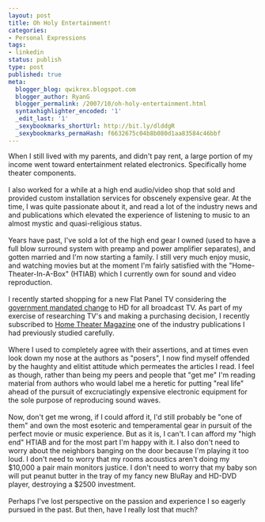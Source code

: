 ```yaml
---
layout: post
title: Oh Holy Entertainment!
categories:
- Personal Expressions
tags:
- linkedin
status: publish
type: post
published: true
meta:
  blogger_blog: qwikrex.blogspot.com
  blogger_author: RyanG
  blogger_permalink: /2007/10/oh-holy-entertainment.html
  syntaxhighlighter_encoded: '1'
  _edit_last: '1'
  _sexybookmarks_shortUrl: http://bit.ly/dlddgR
  _sexybookmarks_permaHash: f6632675c04b8b080d1aa83584c46bbf
---
```

When I still lived with my parents, and didn't pay rent, a large portion of my income went toward entertainment related electronics.  Specifically home theater components.<br /><br />I also worked for a while at a high end audio/video shop that sold and provided custom installation services for obscenely expensive gear.  At the time, I was quite passionate about it, and read a lot of the industry news and and publications which elevated the experience of listening to music to an almost mystic and quasi-religious status.<br /><br />Years have past, I've sold a lot of the high end gear I owned (used to have a full blow surround system with preamp and power amplifier separates), and gotten married and I'm now starting a family.  I still very much enjoy music, and watching movies but at the moment I'm fairly satisfied with the "Home-Theater-In-A-Box" (HTIAB) which I currently own for sound and video reproduction.<br /><br />I recently started shopping for a new Flat Panel TV considering the <a href="http://en.wikipedia.org/wiki/High-definition_television_in_the_United_States">government mandated change</a> to HD for all broadcast TV.  As part of my exercise of researching TV's and making a purchasing decision, I recently subscribed to <a href="http://www.hometheatermag.com/">Home Theater Magazine</a> one of the industry publications I had previously studied carefully.<br /><br />Where I used to completely agree with their assertions, and at times even look down my nose at the authors as "posers", I now find myself offended by the haughty and elitist attitude which permeates the articles I read.  I feel as though, rather than being my peers and people that "get me" I'm reading material from authors who would label me a heretic for putting "real life" ahead of the pursuit of excruciatingly expensive electronic equipment for the sole purpose of reproducing sound waves.<br /><br />Now, don't get me wrong, if I could afford it, I'd still probably be "one of them" and own the most esoteric and temperamental gear in pursuit of the perfect movie or music experience.  But as it is, I can't.  I can afford my "high end" HTIAB and for the most part I'm happy with it.  I also don't need to worry about the neighbors banging on the door because I'm playing it too loud.  I don't need to worry that my rooms acoustics aren't doing my $10,000 a pair main monitors justice.  I don't need to worry that my baby son will put peanut butter in the tray of my fancy new BluRay and HD-DVD player, destroying a $2500 investment.<br /><br />Perhaps I've lost perspective on the passion and experience I so eagerly pursued in the past.  But then, have I really lost that much?
